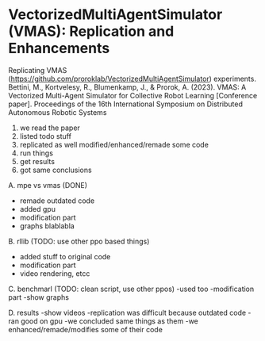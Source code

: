 # VectorizedMultiAgentSimulator (VMAS): Replication and Enhancements
Replicating VMAS (https://github.com/proroklab/VectorizedMultiAgentSimulator) experiments.
Bettini, M., Kortvelesy, R., Blumenkamp, J., & Prorok, A. (2023). VMAS: A Vectorized Multi-Agent Simulator for Collective Robot Learning [Conference paper]. Proceedings of the 16th International Symposium on Distributed Autonomous Robotic Systems


1. we read the paper
2. listed todo stuff
3. replicated as well modified/enhanced/remade some code
4. run things
5. get results
6. got same conclusions

A. mpe vs vmas (DONE)
  - remade outdated code
  - added gpu
  - modification part
  - graphs blablabla

B. rllib (TODO: use other ppo based things)
  - added stuff to original code
  - modification part
  - video rendering, etcc

C. benchmarl (TODO: clean script, use other ppos)
  -used too
  -modification part
  -show graphs

D. results
  -show videos
  -replication was difficult because outdated code
  -ran good on gpu
  -we concluded same things as them
  -we enhanced/remade/modifies some of their code
